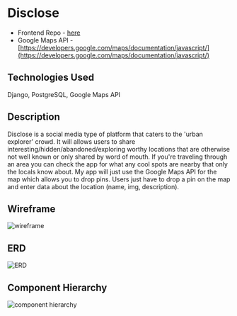 # Disclose
- Frontend Repo - [here](https://github.com/JCollinJones25/disclose-react)
- Google Maps API - [https://developers.google.com/maps/documentation/javascript/](https://developers.google.com/maps/documentation/javascript/)

## Technologies Used
Django, PostgreSQL, Google Maps API

## Description
Disclose is a social media type of platform that caters to the 'urban explorer' crowd. It will allows users to share interesting/hidden/abandoned/exploring worthy locations that are otherwise not well known or only shared by word of mouth. If you're traveling through an area you can check the app for what any cool spots are nearby that only the locals know about. My app will just use the Google Maps API for the map which allows you to drop pins. Users just have to drop a pin on the map and enter data about the location (name, img, description).


## Wireframe
![wireframe](https://github.com/JCollinJones25/disclose/blob/main/images/wireframe.png?raw=true)


## ERD
![ERD](https://github.com/JCollinJones25/disclose/blob/main/images/ERD.png?raw=true)


## Component Hierarchy
![component hierarchy](https://github.com/JCollinJones25/disclose/blob/main/images/comp-hierarchy.png?raw=true)
